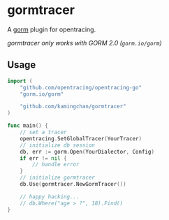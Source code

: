 # gormtracer

A [gorm](https://gorm.io/) plugin for opentracing.

_gormtracer only works with GORM 2.0 (`gorm.io/gorm`)_

## Usage

```go
import (
	"github.com/opentracing/opentracing-go"
	"gorm.io/gorm"

	"github.com/kamingchan/gormtracer"
)

func main() {
	// set a tracer
	opentracing.SetGlobalTracer(YourTracer)
	// initialize db session
	db, err := gorm.Open(YourDialector, Config)
	if err != nil {
		// handle error
	}
	// initialize gormtracer
	db.Use(gormtracer.NewGormTracer())

	// happy hacking...
	// db.Where("age > ?", 18).Find()
}
```
